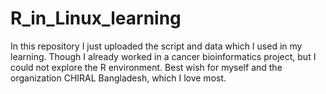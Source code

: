 # R_in_Linux_learning
In this repository I just uploaded the script and data which I used in my learning. Though I already worked in a cancer bioinformatics project, but I could not explore the R environment.
Best wish for myself and the organization CHIRAL Bangladesh, which I love most.